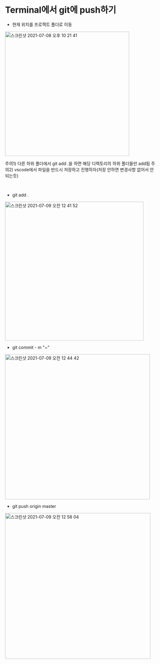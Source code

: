 # Terminal에서 git에 push하기

- 현재 위치를 프로젝트 폴더로 이동

<img width="408" alt="스크린샷 2021-07-08 오후 10 21 41" src="https://user-images.githubusercontent.com/58066704/124929044-2564fe00-e03b-11eb-9cb8-7269b1c0c292.png">

주의1) 다른 하위 폴더에서 git add .을 하면 해당 디렉토리의 하위 폴더들만 add됨
주의2) vscode에서 파일을 반드시 저장하고 진행하자(저장 안하면 변경사항 없어서 안 되는듯)

<br>

- git add .

<img width="455" alt="스크린샷 2021-07-09 오전 12 41 52" src="https://user-images.githubusercontent.com/58066704/124951787-a4affd00-e04e-11eb-8b18-64045842e63b.png">

<br>

- git commit - m "~"

<img width="476" alt="스크린샷 2021-07-09 오전 12 44 42" src="https://user-images.githubusercontent.com/58066704/124952193-f9537800-e04e-11eb-9423-606de33cae6e.png">

<br>

- git push origin master

<img width="478" alt="스크린샷 2021-07-09 오전 12 58 04" src="https://user-images.githubusercontent.com/58066704/124954189-cca06000-e050-11eb-965a-a64a9a6d9f3e.png">
